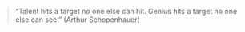 > “Talent hits a target no one else can hit. Genius hits a target no one else can see.”
(Arthur Schopenhauer)
